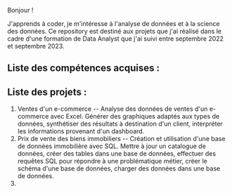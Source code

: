 Bonjour !

J'apprends à coder, je m'intéresse à l'analyse de données et à la science des données.
Ce repository est destiné aux projets que j'ai réalisé dans le cadre d'une formation de Data Analyst que j'ai suivi entre septembre 2022 et septembre 2023.

## Liste des compétences acquises :


## Liste des projets :

1. Ventes d'un e-commerce -- Analyse des données de ventes d'un e-commerce avec Excel. Générer des graphiques adaptés aux types de données, synthétiser des résultats à destination d'un client, interpréter les informations provenant d'un dashboard.
2. Prix de vente des biens immobiliers -- Création et utilisation d'une base de données immobilière avec SQL. Mettre à jour un catalogue de données, créer des tables dans une base de données, effectuer des requêtes SQL pour répondre à une problématique métier, créer le schéma d'une base de données, charger des données dans une base de données.
3. 
